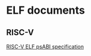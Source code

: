# ELF documents



## RISC-V

[RISC-V ELF psABI specification](https://github.com/riscv/riscv-elf-psabi-doc/blob/master/riscv-elf.md)